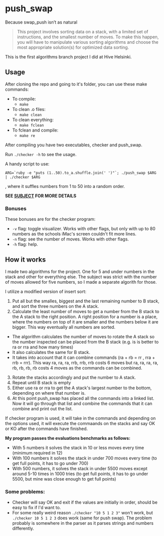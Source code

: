 # push_swap
Because swap_push isn’t as natural

> This project involves sorting data on a stack, with a limited set of instructions, and the smallest number of moves. To make this happen, you will have to manipulate various sorting algorithms and choose the most appropriate solution(s) for optimized data sorting.

This is the first algorithms branch project I did at Hive Helsinki.

## Usage

After cloning the repo and going to it's folder, you can use these make commands:
* To compile:
  * `make`
* To clean .o files:
  * `make clean`
* To clean everything:
  * `make fclean`
* To fclean and compile:
  * `make re`

After compiling you have two executables, checker and push_swap.

Run `./checker -h` to see the usage.

A handy script to use:

```
ARG=`ruby -e "puts (1..50).to_a.shuffle.join(' ')"`; ./push_swap $ARG | ./checker $ARG
```

, where it suffles numbers from 1 to 50 into a random order.

**SEE [SUBJECT](push_swap.en.pdf) FOR MORE DETAILS**

### Bonuses

These bonuses are for the checker program:

* `-v` flag: toggle visualizer. Works with other flags, but only with up to 80 numbers as the schools iMac's screen couldn't fit more lines.
* `-n` flag: see the number of moves. Works with other flags.
* `-h` flag: help.

## How it works

I made two algorithms for the project. One for 5 and under numbers in the stack and other for everything else. The subject was strict with the number of moves allowed for five numbers, so I made a separate algorith for those.

I utilize a modified version of insert sort:

1. Put all but the smalles, biggest and the last remaining number to B stack, and sort the three numbers on the A stack.
2. Calculate the least number of moves to get a number from the B stack to the A stack to the right position. A right position for a number is a place, where the numbers on top of it are smaller and the numbers below it are bigger. This way eventually all numbers are sorted.
  * The algorithm calculates the number of moves to rotate the A stack so the number inspected can be placed from the B stack (e.g. is is better to ra or rra and how many times)
  * It also calculates the same for B stack.
  * It takes into account that it can combine commands (ra + rb = rr , rra + rrb = rrr). This way ra, ra, ra, rrb, rrb, rrb costs 6 moves but ra, ra, ra, ra, rb, rb, rb, rb costs 4 moves as the commands can be combined.
3. Rotate the stacks accordingly and put the number to A stack.
4. Repeat until B stack is empty
5. Either use ra or rra to get the A stack's largest number to the bottom, depending on where that number is.
6. At this point push_swap has placed all the commands into a linked list. Now it will go through that list and combine the commands that it can combine and print out the list.

If checker program is used, it will take in the commands and depending on the options used, it will execute the commaands on the stacks and say OK or KO after the commands have finished.

**My program passes the evaluations benchmarks as follows:**

- With 5 numbers it solves the stack in 10 or less moves every time (minimum required in 12)
- With 100 numbers it solves the stack in under 700 moves every time (to get full points, it has to go under 700)
- With 500 numbers, it solves the stack in under 5500 moves except around 5-10 times in 1000 tries (to get full points, it has to go under 5500, but mine was close enough to get full points)

### Some problems:

- Checker will say OK and exit if the values are initially in order, should be easy to fix if I'd want to.
- For some really weird reason `./checker "10 5 1 2 3"` won't work, but `./checker 10 5 1 2 3` does work (same for push swap). The problem probably is somewhere in the parser as it parses strings and numbers differently.
